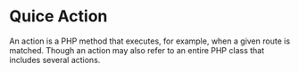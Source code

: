 Quice Action
============

An action is a PHP method that executes, for example, when a given route is matched. Though an action may also refer to an entire PHP class that includes several actions.